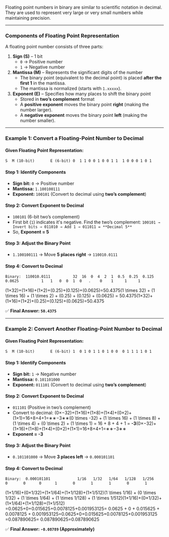 Floating point numbers in binary are similar to scientific notation in decimal. They are used to represent very large or very small numbers while maintaining precision.

---
### **Components of Floating Point Representation**
A floating point number consists of three parts:
1. **Sign (S)** – 1 bit
    - `0` → Positive number
    - `1` → Negative number
2. **Mantissa (M)** – Represents the significant digits of the number
    - The binary point (equivalent to the decimal point) is placed **after the first 1** in the mantissa.
    - The mantissa is normalized (starts with `1.xxxxx`).
3. **Exponent (E)** – Specifies how many places to shift the binary point
    - Stored in **two’s complement** format
    - A **positive exponent** moves the binary point **right** (making the number larger).
    - A **negative exponent** moves the binary point **left** (making the number smaller).

---
### **Example 1: Convert a Floating-Point Number to Decimal**
#### Given Floating Point Representation:

`S  M (10-bit)       E (6-bit) 0  1 1 0 0 1 0 0 1 1  1 0 0 0 1 0 1`
#### **Step 1: Identify Components**
- **Sign bit:** `0` → Positive number
- **Mantissa:** `1.100100111`
- **Exponent:** `100101` (Convert to decimal using **two’s complement**)

#### **Step 2: Convert Exponent to Decimal**
- `100101` (6-bit two’s complement)
- First bit (`1`) indicates it's negative. Find the two’s complement:
    `100101 → Invert bits → 011010 → Add 1 → 011011 = **Decimal 5**`
- So, **Exponent = 5**
#### **Step 3: Adjust the Binary Point**
- `1.100100111` → Move **5 places right** → `110010.0111`
#### **Step 4: Convert to Decimal**

`Binary:  110010.0111          32  16  0  4  2  1  0.5  0.25  0.125  0.0625          1   1   0  0  1  0   .    0    1     1     1`

(1×32)+(1×16)+(1×2)+(0.25)+(0.125)+(0.0625)=50.4375(1 \times 32) + (1 \times 16) + (1 \times 2) + (0.25) + (0.125) + (0.0625) = 50.4375(1×32)+(1×16)+(1×2)+(0.25)+(0.125)+(0.0625)=50.4375

✅ **Final Answer: `50.4375`**

---

### **Example 2: Convert Another Floating-Point Number to Decimal**
#### Given Floating Point Representation:

`S  M (10-bit)       E (6-bit) 1  0 1 0 1 1 0 1 0 0  0 1 1 1 1 0 1`

#### **Step 1: Identify Components**
- **Sign bit:** `1` → Negative number
- **Mantissa:** `0.101101000`
- **Exponent:** `011101` (Convert to decimal using **two’s complement**)

#### **Step 2: Convert Exponent to Decimal**
- `011101` (Positive in two’s complement)
- Convert to decimal: (0×−32)+(1×16)+(1×8)+(1×4)+(0×2)+(1×1)=16+8+4+1=∗∗−3∗∗(0 \times -32) + (1 \times 16) + (1 \times 8) + (1 \times 4) + (0 \times 2) + (1 \times 1) = 16 + 8 + 4 + 1 = **-3**(0×−32)+(1×16)+(1×8)+(1×4)+(0×2)+(1×1)=16+8+4+1=∗∗−3∗∗
- **Exponent = -3**

#### **Step 3: Adjust the Binary Point**
- `0.101101000` → Move **3 places left** → `0.000101101`
#### **Step 4: Convert to Decimal**

`Binary:  0.000101101            1/16   1/32   1/64   1/128   1/256             0       0      0      1       0       1       1       0       1`

(1×1/16)+(0×1/32)+(1×1/64)+(1×1/128)+(1×1/512)(1 \times 1/16) + (0 \times 1/32) + (1 \times 1/64) + (1 \times 1/128) + (1 \times 1/512)(1×1/16)+(0×1/32)+(1×1/64)+(1×1/128)+(1×1/512) =0.0625+0+0.015625+0.0078125+0.001953125= 0.0625 + 0 + 0.015625 + 0.0078125 + 0.001953125=0.0625+0+0.015625+0.0078125+0.001953125 =0.087890625= 0.087890625=0.087890625

✅ **Final Answer: `-0.08789` (Approximately)**